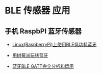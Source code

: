 # BLE 传感器 应用

## 手机 RaspbPI 蓝牙传感器

+ [Linux(RaspberryPi)上使用BLE低功耗蓝牙](https://blog.csdn.net/qq_33433070/article/details/78668105)

+ [用树莓派玩转蓝牙](https://www.cnblogs.com/vamei/p/6753531.html)

+ [蓝牙BLE GATT完全分析和运用](https://blog.csdn.net/yueqian_scut/article/details/50752314)
